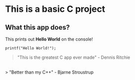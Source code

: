 # This is a basic C project

## What this app does?

This prints out **Hello World** on the console!

```
printf("Hello World!");
```

> "This is the greatest C app ever made" - Dennis Ritchie
<br />
> "Better than my C++" - Bjarne Stroustrup
